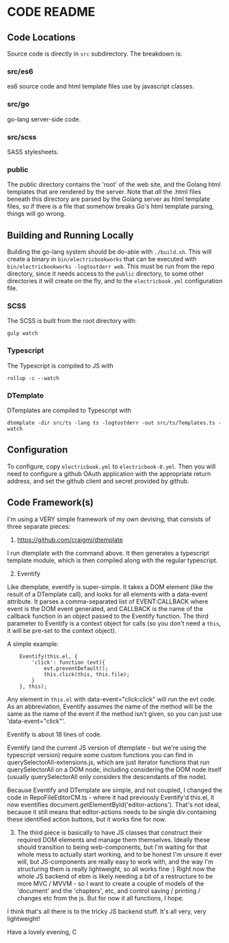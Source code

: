 # CODE README

## Code Locations

Source code is directly in `src` subdirectory. The breakdown is:

### src/es6

es6 source code and html template files use by javascript classes.

### src/go

go-lang server-side code.

### src/scss

SASS stylesheets.

### public

The public directory contains the 'root' of the web site, and the Golang html templates that are rendered by the server. Note that _all_ the .html files beneath this directory are parsed by the Golang server as html template files, so if there is a file that somehow breaks Go's html template parsing, things will go wrong.

## Building and Running Locally

Building the go-lang system should be do-able with `./build.sh`. This will create a binary in `bin/electricbookworks` that can be executed with `bin/electricbookworks -logtostderr web`. This must be run from the repo directory, since it needs access to the `public` directory, to some other directories it will create on the fly, and to the `electricbook.yml` configuration file.

### SCSS

The SCSS is built from the root directory with:

    gulp watch

### Typescript

The Typescript is compiled to JS with

    rollup -c --watch

### DTemplate

DTemplates are compiled to Typescript with

    dtemplate -dir src/ts -lang ts -logtostderr -out src/ts/Templates.ts -watch


## Configuration

To configure, copy `electricbook.yml` to `electricbook-0.yml`. Then you will need to configure a github OAuth application with the appropriate return address, and set the github client and secret provided by github.

## Code Framework(s)

I'm using a VERY simple framework of my own devising, that consists of three separate pieces:

1. https://github.com/craigmj/dtemplate

I run dtemplate with the command above. It then generates a typescript template module, which is then compiled along with the regular typescript.

2. Eventify

Like dtemplate, eventify is super-simple. It takes a DOM element (like the result of a DTemplate call), and looks for all elements with a data-event attribute. It parses a comma-separated list of EVENT:CALLBACK where event is the DOM event generated, and CALLBACK is the name of the callback function in an object passed to the Eventify function. The third parameter to Eventify is a context object for calls (so you don't need a `this`, it will be pre-set to the context object).

A simple example:

        Eventify(this.el, {
            'click': function (evt){
                evt.preventDefault();
                this.click(this, this.file);
            }
        }, this);

Any element in `this.el` with data-event="click:click" will run the evt code. As an abbreviation, Eventify assumes the name of the method will be the same as the name of the event if the method isn't given, so you can just use 'data-event="click"'.

Eventify is about 18 lines of code.

Eventify (and the current JS version of dtemplate - but we're using the typescript version) require some custom functions you can find in querySelectorAll-extensions.js, which are just iterator functions that run querySelectorAll on a DOM node, including considering the DOM node itself (usually querySelectorAll only considers the descendants of the node).

Because Eventify and DTemplate are simple, and not coupled, I changed the code in RepoFileEditorCM.ts - where it had previously Eventify'd this.el, it now eventifies document.getElementById('editor-actions'). That's not ideal, because it still means that editor-actions needs to be single div containing these identified action buttons, but it works fine for now.

3. The third piece is basically to have JS classes that construct their required DOM elements and manage them themselves. Ideally these should transition to being web-components, but I'm waiting for that whole mess to actually start working, and to be honest I'm unsure it ever will, but JS-components are really easy to work with, and the way I'm structuring them is really lightweight, so all works fine :) Right now the whole JS backend of ebm is likely needing a bit of a restructure to be more MVC / MVVM - so I want to create a couple of models of the 'document' and the 'chapters', etc, and control saving / printing / changes etc from the js. But for now it all functions, I hope.

I think that's all there is to the tricky JS backend stuff. It's all very, very lightweight!

Have a lovely evening,
C


